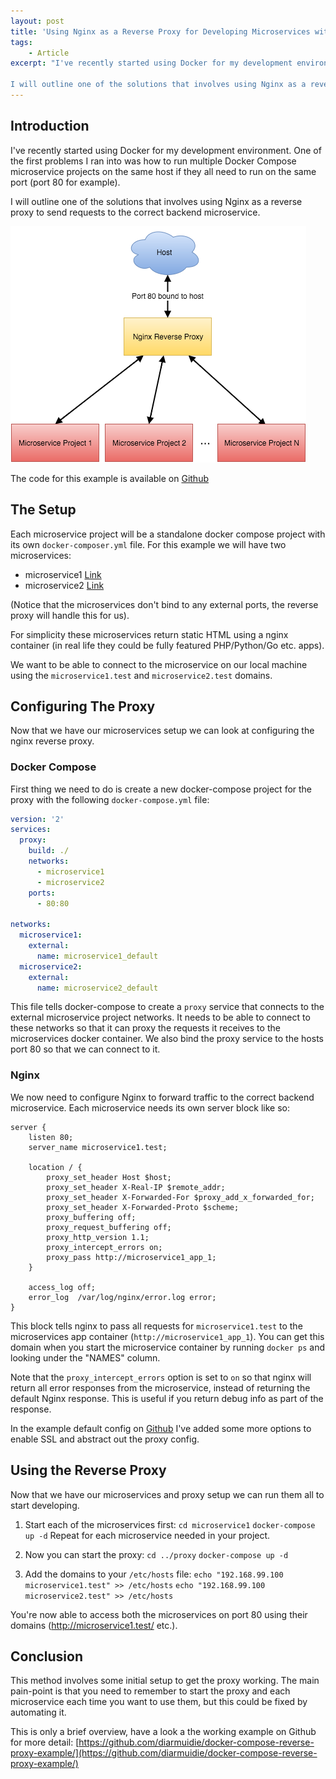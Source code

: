 ```yaml
---
layout: post
title: 'Using Nginx as a Reverse Proxy for Developing Microservices with Docker Compose'
tags:
    - Article
excerpt: "I've recently started using Docker for my development environment. One of the first problems I ran into was how to run multiple Docker Compose microservice projects on the same host if they all need to run on the same port (port 80 for example).

I will outline one of the solutions that involves using Nginx as a reverse proxy to send requests to the correct backend microservice."
---
```


## Introduction

I've recently started using Docker for my development environment. One of the first problems I ran into was how to run multiple Docker Compose microservice projects on the same host if they all need to run on the same port (port 80 for example).

I will outline one of the solutions that involves using Nginx as a reverse proxy to send requests to the correct backend microservice.

![Docker Compose Reverse Proxy Layout](/media/nginx-docker-reverse-proxy.png)

The code for this example is available on [Github](https://github.com/diarmuidie/docker-compose-reverse-proxy-example/)

## The Setup
Each microservice project will be a standalone docker compose project with its own `docker-composer.yml` file. For this example we will have two microservices:

 - microservice1 [Link](https://github.com/diarmuidie/docker-compose-reverse-proxy-example/tree/master/microservice1)
 - microservice2 [Link](https://github.com/diarmuidie/docker-compose-reverse-proxy-example/tree/master/microservice2)

(Notice that the microservices don't bind to any external ports, the reverse proxy will handle this for us).

For simplicity these microservices return static HTML using a nginx container (in real life they could be fully featured PHP/Python/Go etc. apps).

We want to be able to connect to the microservice on our local machine using the `microservice1.test` and `microservice2.test` domains.

## Configuring The Proxy
Now that we have our microservices setup we can look at configuring the nginx reverse proxy.

### Docker Compose
First thing we need to do is create a new docker-compose project for the proxy with the following `docker-compose.yml` file:

```yml
version: '2'
services:
  proxy:
    build: ./
    networks:
      - microservice1
      - microservice2
    ports:
      - 80:80

networks:
  microservice1:
    external:
      name: microservice1_default
  microservice2:
    external:
      name: microservice2_default
```
This file tells docker-compose to create a `proxy` service that connects to the external microservice project networks. It needs to be able to connect to these networks so that it can proxy the requests it receives to the microservices docker container. We also bind the proxy service to the hosts port 80 so that we can connect to it.

### Nginx

We now need to  configure Nginx to forward traffic to the correct backend microservice. Each microservice needs its own server block like so:

```nginx
server {
    listen 80;
    server_name microservice1.test;

    location / {
        proxy_set_header Host $host;
        proxy_set_header X-Real-IP $remote_addr;
        proxy_set_header X-Forwarded-For $proxy_add_x_forwarded_for;
        proxy_set_header X-Forwarded-Proto $scheme;
        proxy_buffering off;
        proxy_request_buffering off;
        proxy_http_version 1.1;
        proxy_intercept_errors on;
        proxy_pass http://microservice1_app_1;
    }

    access_log off;
    error_log  /var/log/nginx/error.log error;
}
```
This block tells nginx to pass all requests for `microservice1.test` to the microservices app container (`http://microservice1_app_1`). You can get this domain when you start the microservice container by running `docker ps` and looking under the "NAMES" column.

Note that the `proxy_intercept_errors` option is set to `on` so that nginx will return all error responses from the microservice, instead of returning the default Nginx response. This is useful if you return debug info as part of the response.

In the example default config on [Github](https://github.com/diarmuidie/docker-compose-reverse-proxy-example/blob/master/proxy/default.conf) I've added some more options to enable SSL and abstract out the proxy config.

## Using the Reverse Proxy

Now that we have our microservices and proxy setup we can run them all to start developing.

1. Start each of the microservices first:
  `cd microservice1`
  `docker-compose up -d`
  Repeat for each microservice needed in your project.

2. Now you can start the proxy:
  `cd ../proxy`
  `docker-compose up -d`

3. Add the domains to your `/etc/hosts` file:
  `echo "192.168.99.100 microservice1.test" >> /etc/hosts`
  `echo "192.168.99.100 microservice2.test" >> /etc/hosts`

You're now able to access both the microservices on port 80 using their domains (http://microservice1.test/ etc.).

## Conclusion
This method involves some initial setup to get the proxy working. The main pain-point is that you need to remember to start the proxy and each microservice each time you want to use them, but this could be fixed by automating it.

This is only a brief overview, have a look a the working example on Github for more detail:  [https://github.com/diarmuidie/docker-compose-reverse-proxy-example/](https://github.com/diarmuidie/docker-compose-reverse-proxy-example/)

